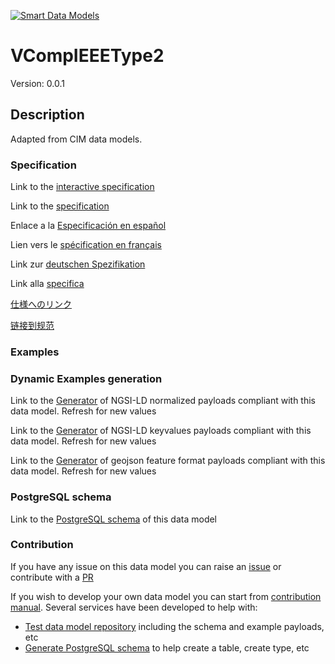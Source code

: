 [![Smart Data Models](https://smartdatamodels.org/wp-content/uploads/2022/01/SmartDataModels_logo.png "Logo")](https://smartdatamodels.org)
# VCompIEEEType2
Version: 0.0.1

## Description 

Adapted from CIM data models. 
### Specification

Link to the [interactive specification](https://swagger.lab.fiware.org/?url=https://smart-data-models.github.io/dataModel.EnergyCIM/VCompIEEEType2/swagger.yaml)

Link to the [specification](https://github.com/smart-data-models/dataModel.EnergyCIM/blob/master/VCompIEEEType2/doc/spec.md)

Enlace a la [Especificación en español](https://github.com/smart-data-models/dataModel.EnergyCIM/blob/master/VCompIEEEType2/doc/spec_ES.md)

Lien vers le [spécification en français](https://github.com/smart-data-models/dataModel.EnergyCIM/blob/master/VCompIEEEType2/doc/spec_FR.md)

Link zur [deutschen Spezifikation](https://github.com/smart-data-models/dataModel.EnergyCIM/blob/master/VCompIEEEType2/doc/spec_DE.md)

Link alla [specifica](https://github.com/smart-data-models/dataModel.EnergyCIM/blob/master/VCompIEEEType2/doc/spec_IT.md)

[仕様へのリンク](https://github.com/smart-data-models/dataModel.EnergyCIM/blob/master/VCompIEEEType2/doc/spec_JA.md)

[链接到规范](https://github.com/smart-data-models/dataModel.EnergyCIM/blob/master/VCompIEEEType2/doc/spec_ZH.md)
### Examples
### Dynamic Examples generation

Link to the [Generator](https://smartdatamodels.org/extra/ngsi-ld_generator.php?schemaUrl=https://raw.githubusercontent.com/smart-data-models/dataModel.EnergyCIM/master/VCompIEEEType2/schema.json&email=info@smartdatamodels.org) of NGSI-LD normalized payloads compliant with this data model. Refresh for new values

Link to the [Generator](https://smartdatamodels.org/extra/ngsi-ld_generator_keyvalues.php?schemaUrl=https://raw.githubusercontent.com/smart-data-models/dataModel.EnergyCIM/master/VCompIEEEType2/schema.json&email=info@smartdatamodels.org) of NGSI-LD keyvalues payloads compliant with this data model. Refresh for new values

Link to the [Generator](https://smartdatamodels.org/extra/geojson_features_generator.php?schemaUrl=https://raw.githubusercontent.com/smart-data-models/dataModel.EnergyCIM/master/VCompIEEEType2/schema.json&email=info@smartdatamodels.org) of geojson feature format payloads compliant with this data model. Refresh for new values
### PostgreSQL schema

Link to the [PostgreSQL schema](https://smart-data-models.github.io/dataModel.EnergyCIM/VCompIEEEType2/schema.sql) of this data model
### Contribution

 If you have any issue on this data model you can raise an [issue](https://github.com/smart-data-models/dataModel.EnergyCIM/issues)  or contribute with a [PR](https://github.com/smart-data-models/dataModel.EnergyCIM/pulls)

 If you wish to develop your own data model you can start from [contribution manual](https://bit.ly/contribution_manual). Several services have been developed to help with: 
 - [Test data model repository](https://smartdatamodels.org/index.php/data-models-contribution-api/) including the schema and example payloads, etc
 - [Generate PostgreSQL schema](https://smartdatamodels.org/index.php/sql-service/) to help create a table, create type, etc